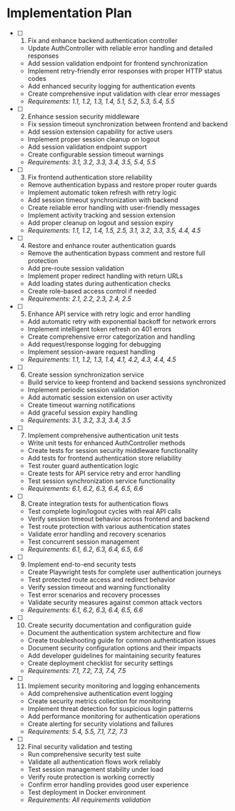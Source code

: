 # Implementation Plan

- [ ] 1. Fix and enhance backend authentication controller
  - Update AuthController with reliable error handling and detailed responses
  - Add session validation endpoint for frontend synchronization
  - Implement retry-friendly error responses with proper HTTP status codes
  - Add enhanced security logging for authentication events
  - Create comprehensive input validation with clear error messages
  - _Requirements: 1.1, 1.2, 1.3, 1.4, 5.1, 5.2, 5.3, 5.4, 5.5_

- [ ] 2. Enhance session security middleware
  - Fix session timeout synchronization between frontend and backend
  - Add session extension capability for active users
  - Implement proper session cleanup on logout
  - Add session validation endpoint support
  - Create configurable session timeout warnings
  - _Requirements: 3.1, 3.2, 3.3, 3.4, 3.5, 5.4, 5.5_

- [ ] 3. Fix frontend authentication store reliability
  - Remove authentication bypass and restore proper router guards
  - Implement automatic token refresh with retry logic
  - Add session timeout synchronization with backend
  - Create reliable error handling with user-friendly messages
  - Implement activity tracking and session extension
  - Add proper cleanup on logout and session expiry
  - _Requirements: 1.1, 1.2, 1.4, 1.5, 2.5, 3.1, 3.2, 3.3, 3.5, 4.4, 4.5_

- [ ] 4. Restore and enhance router authentication guards
  - Remove the authentication bypass comment and restore full protection
  - Add pre-route session validation
  - Implement proper redirect handling with return URLs
  - Add loading states during authentication checks
  - Create role-based access control if needed
  - _Requirements: 2.1, 2.2, 2.3, 2.4, 2.5_

- [ ] 5. Enhance API service with retry logic and error handling
  - Add automatic retry with exponential backoff for network errors
  - Implement intelligent token refresh on 401 errors
  - Create comprehensive error categorization and handling
  - Add request/response logging for debugging
  - Implement session-aware request handling
  - _Requirements: 1.1, 1.2, 1.3, 1.4, 4.1, 4.2, 4.3, 4.4, 4.5_

- [ ] 6. Create session synchronization service
  - Build service to keep frontend and backend sessions synchronized
  - Implement periodic session validation
  - Add automatic session extension on user activity
  - Create timeout warning notifications
  - Add graceful session expiry handling
  - _Requirements: 3.1, 3.2, 3.3, 3.4, 3.5_

- [ ] 7. Implement comprehensive authentication unit tests
  - Write unit tests for enhanced AuthController methods
  - Create tests for session security middleware functionality
  - Add tests for frontend authentication store reliability
  - Test router guard authentication logic
  - Create tests for API service retry and error handling
  - Test session synchronization service functionality
  - _Requirements: 6.1, 6.2, 6.3, 6.4, 6.5, 6.6_

- [ ] 8. Create integration tests for authentication flows
  - Test complete login/logout cycles with real API calls
  - Verify session timeout behavior across frontend and backend
  - Test route protection with various authentication states
  - Validate error handling and recovery scenarios
  - Test concurrent session management
  - _Requirements: 6.1, 6.2, 6.3, 6.4, 6.5, 6.6_

- [ ] 9. Implement end-to-end security tests
  - Create Playwright tests for complete user authentication journeys
  - Test protected route access and redirect behavior
  - Verify session timeout and warning functionality
  - Test error scenarios and recovery processes
  - Validate security measures against common attack vectors
  - _Requirements: 6.1, 6.2, 6.3, 6.4, 6.5, 6.6_

- [ ] 10. Create security documentation and configuration guide
  - Document the authentication system architecture and flow
  - Create troubleshooting guide for common authentication issues
  - Document security configuration options and their impacts
  - Add developer guidelines for maintaining security features
  - Create deployment checklist for security settings
  - _Requirements: 7.1, 7.2, 7.3, 7.4, 7.5_

- [ ] 11. Implement security monitoring and logging enhancements
  - Add comprehensive authentication event logging
  - Create security metrics collection for monitoring
  - Implement threat detection for suspicious login patterns
  - Add performance monitoring for authentication operations
  - Create alerting for security violations and failures
  - _Requirements: 5.4, 5.5, 7.1, 7.2, 7.3_

- [ ] 12. Final security validation and testing
  - Run comprehensive security test suite
  - Validate all authentication flows work reliably
  - Test session management stability under load
  - Verify route protection is working correctly
  - Confirm error handling provides good user experience
  - Test deployment in Docker environment
  - _Requirements: All requirements validation_